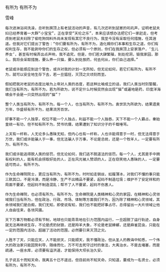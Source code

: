 有所为 有所不为

雪峰


    每次进淋浴间洗澡，总听到房顶上有老鼠活动的声音，有几次还听到鼠崽的叽叽声，证明老鼠夫妇已经养育着一大群“小宝宝”，正在享受“天伦之乐”，本来应该想办法把它们一家赶走，但考虑到老鼠夫妇除了偷吃狗饲料外尚未发现有其它不良行为，我至今没有采取任何措施，任其逍遥。但我对它们提出了警告：“你们要有所为，有所不为，造化赐你们本事和生存之道，你们有权利生存，我不能剥夺你们的生存之权，但必须有一个原则，你们在我房顶上安家落户，‘生儿养女’，甚至有时候弄出点声响，我不追究，但是，你们若大肆繁殖，到处挖洞，毁我家园，那么，我将会采取措施，要么养一只猫，要么到处放药，何去何从，你们自己选择。”

    老鼠或许能感应到这个警告，或许对我的计划一无所知，但无论如何，若它们有所为，有所不为，就可以安全地生存下去，若一旦猖狂，灭顶之灾顷刻而至。

    假如把我对老鼠的态度比喻为上帝对人类的态度，若这种比喻成立的话，我们人类当时刻警醒，我们当有所为，有所不为，若为所欲为，说不定什么时候突然会出现“猫”或遍地是药，印度洋海啸会不会是一只突然出现的“猫”？

    整个人类当有所为，有所不为，每一个人，也当有所为，有所不为。袁世凯为所欲为，结果遗臭万年，华盛顿有所不为，结果流芳百世。

    好事不能一个人独享，权位不能一个人独占，利益不能一个人独吞，天下不能一个人霸占，秦始皇统一有功，但不知有所不为，焚书坑儒，结果遭到了知识分子的千载唾骂。

    上天有一杆称，人无论多么愚昧无知，但内心也有一杆称，人也许能得意于一时，但无法得意于万世，我们或许能骗人于一事，但无法骗人于万事，不论是总统，还是一个牧羊人，一定要有所为，有所不为。

    我们或许能逃得脱人类的惩罚，但无论如何，我们逃不脱道法的惩罚。每一个人，尤其是手中拥有权利的人，能有机会捞取好处的人，正在风光被人赞颂的人，正在窃笑他人愚昧的人，一定要适可而止，有所不为。

    作为生命禅院院士，更应当有所为，有所不为，时时如走钢丝，如履薄冰，对我们不懂的事只能三默其口，不是冷漠，而是冷静，生产不出精品不要紧，起码不制造垃圾；维护不了安定祥和的局面不要紧，但起码不制造混乱；帮不了人不要紧，起码不伤害人。

    作为生命禅院，也必须有所为，有所不为，生命禅院是人类精神和心灵的家园，在精神和心灵领域我们当有所为，但在政治、行政、市场、体制等方面我们不为，因为除了精神和心灵领域，其余领域我们是白痴，我们无知，即使说有知，我们也不能把好事占尽，总得留出一大片领域让他人自由往来，各领风骚。

    天下万事万物都必须有节制，地球也只能乖乖地在引力范围内运行，一旦超脱了运行轨迹，自身就无法再继续生存，不论是虎豹豺狼，还是羚羊大象，不论是老鼠蟑螂，还是麻雀昆虫，只能在一定的范围内活动，超越了活动的范围，必然要引来灭顶之灾。

    人胜不了天，只能应天，人不能拒天，只能顺天，我不懂政治，但从圣人的教诲中知悉，一个伟大的政治家只能因势利导，随缘而化，万不可去死守过时的章法，大禹治水，不是去堵塞，而是疏通，一座水库，必须要有溢洪道，才能保持大坝长治久安。

    孔子说五十而知天命，我离五十已不遥远，但目前尚不知天命，只知道，要成为一名贤士，必须有所为，有所不为。



